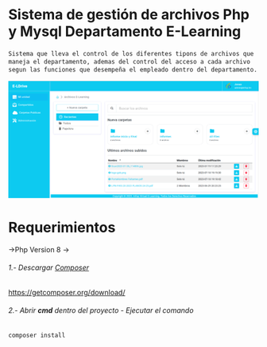 # Sistema de gestión de archivos Php y Mysql Departamento E-Learning
    Sistema que lleva el control de los diferentes tipons de archivos que 
    maneja el departamento, ademas del control del acceso a cada archivo 
    segun las funciones que desempeña el empleado dentro del departamento.
![unidad](https://github.com/BigdiamondGG/Gesti-n-de-Archivos-E-Learning/blob/main/assets/images/Principal-Img.png)
# Requerimientos
->Php Version 8
->
###### 1.- Descargar [Composer](https://getcomposer.org/download/ "Composer")
https://getcomposer.org/download/
###### 2.- Abrir **cmd** dentro del proyecto - Ejecutar el comando


    composer install
